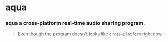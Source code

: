 # aqua

### aqua a cross-platform real-time audio sharing program.

> Even though the program doesn't looks like `cross-platform` right now.
